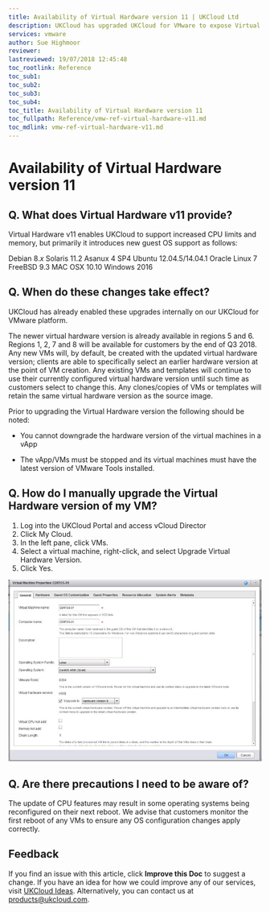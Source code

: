 ```yaml
---
title: Availability of Virtual Hardware version 11 | UKCloud Ltd
description: UKCloud has upgraded UKCloud for VMware to expose Virtual Hardware version 11
services: vmware
author: Sue Highmoor
reviewer:
lastreviewed: 19/07/2018 12:45:48
toc_rootlink: Reference
toc_sub1: 
toc_sub2:
toc_sub3:
toc_sub4:
toc_title: Availability of Virtual Hardware version 11
toc_fullpath: Reference/vmw-ref-virtual-hardware-v11.md
toc_mdlink: vmw-ref-virtual-hardware-v11.md
---
```


# Availability of Virtual Hardware version 11

## Q. What does Virtual Hardware v11 provide?

Virtual Hardware v11 enables UKCloud to support increased CPU limits and memory, but primarily it introduces new guest OS support as follows:

Debian 8.*x*
Solaris 11.2
Asanux 4 SP4
Ubuntu 12.04.5/14.04.1
Oracle Linux 7
FreeBSD 9.3
MAC OSX 10.10
Windows 2016

## Q. When do these changes take effect?

UKCloud has already enabled these upgrades internally on our UKCloud for VMware platform.

The newer virtual hardware version is already available in regions 5 and 6. Regions 1, 2, 7 and 8 will be available for customers by the end of Q3 2018. Any new VMs will, by default, be created with the updated virtual hardware version; clients are able to specifically select an earlier hardware version at the point of VM creation. Any existing VMs and templates will continue to use their currently configured virtual hardware version until such time as customers select to change this. Any clones/copies of VMs or templates will retain the same virtual hardware version as the source image.

Prior to upgrading the Virtual Hardware version the following should be noted:

- You cannot downgrade the hardware version of the virtual machines in a vApp

- The vApp/VMs must be stopped and its virtual machines must have the latest version of VMware Tools installed.

## Q. How do I manually upgrade the Virtual Hardware version of my VM?

1. Log into the UKCloud Portal and access vCloud Director
2. Click My Cloud.
3. In the left pane, click VMs.
4. Select a virtual machine, right-click, and select Upgrade Virtual Hardware Version.
5. Click Yes.

![virtual machine properties](images/HWVersion.jpg)

## Q. Are there precautions I need to be aware of?

The update of CPU features may result in some operating systems being reconfigured on their next reboot. We advise that customers monitor the first reboot of any VMs to ensure any OS configuration changes apply correctly.

## Feedback

If you find an issue with this article, click **Improve this Doc** to suggest a change. If you have an idea for how we could improve any of our services, visit [UKCloud Ideas](https://ideas.ukcloud.com). Alternatively, you can contact us at <products@ukcloud.com>.
